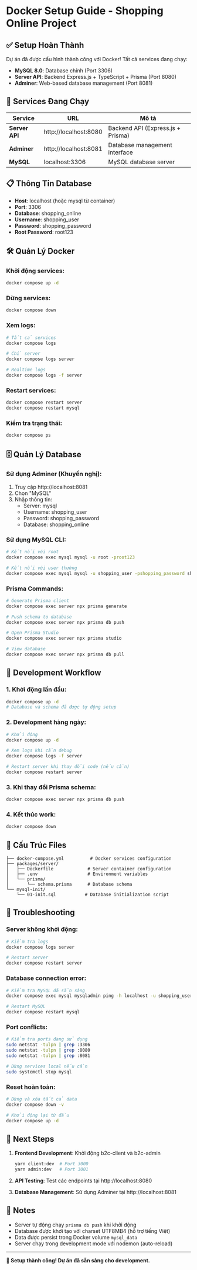 # Docker Setup Guide - Shopping Online Project

## ✅ Setup Hoàn Thành

Dự án đã được cấu hình thành công với Docker! Tất cả services đang chạy:

- **MySQL 8.0**: Database chính (Port 3306)
- **Server API**: Backend Express.js + TypeScript + Prisma (Port 8080)  
- **Adminer**: Web-based database management (Port 8081)

## 🚀 Services Đang Chạy

| Service | URL | Mô tả |
|---------|-----|-------|
| **Server API** | http://localhost:8080 | Backend API (Express.js + Prisma) |
| **Adminer** | http://localhost:8081 | Database management interface |
| **MySQL** | localhost:3306 | MySQL database server |

## 📋 Thông Tin Database

- **Host**: localhost (hoặc mysql từ container)
- **Port**: 3306
- **Database**: shopping_online
- **Username**: shopping_user
- **Password**: shopping_password
- **Root Password**: root123

## 🛠 Quản Lý Docker

### Khởi động services:
```bash
docker compose up -d
```

### Dừng services:
```bash
docker compose down
```

### Xem logs:
```bash
# Tất cả services
docker compose logs

# Chỉ server
docker compose logs server

# Realtime logs
docker compose logs -f server
```

### Restart services:
```bash
docker compose restart server
docker compose restart mysql
```

### Kiểm tra trạng thái:
```bash
docker compose ps
```

## 🗄 Quản Lý Database

### Sử dụng Adminer (Khuyến nghị):
1. Truy cập http://localhost:8081
2. Chọn "MySQL"
3. Nhập thông tin:
   - Server: mysql
   - Username: shopping_user
   - Password: shopping_password
   - Database: shopping_online

### Sử dụng MySQL CLI:
```bash
# Kết nối với root
docker compose exec mysql mysql -u root -proot123

# Kết nối với user thường
docker compose exec mysql mysql -u shopping_user -pshopping_password shopping_online
```

### Prisma Commands:
```bash
# Generate Prisma client
docker compose exec server npx prisma generate

# Push schema to database
docker compose exec server npx prisma db push

# Open Prisma Studio
docker compose exec server npx prisma studio

# View database
docker compose exec server npx prisma db pull
```

## 🔧 Development Workflow

### 1. Khởi động lần đầu:
```bash
docker compose up -d
# Database và schema đã được tự động setup
```

### 2. Development hàng ngày:
```bash
# Khởi động
docker compose up -d

# Xem logs khi cần debug
docker compose logs -f server

# Restart server khi thay đổi code (nếu cần)
docker compose restart server
```

### 3. Khi thay đổi Prisma schema:
```bash
docker compose exec server npx prisma db push
```

### 4. Kết thúc work:
```bash
docker compose down
```

## 📁 Cấu Trúc Files

```
├── docker-compose.yml          # Docker services configuration
├── packages/server/
│   ├── Dockerfile             # Server container configuration
│   ├── .env                   # Environment variables
│   └── prisma/
│       └── schema.prisma      # Database schema
└── mysql-init/
    └── 01-init.sql           # Database initialization script
```

## 🐛 Troubleshooting

### Server không khởi động:
```bash
# Kiểm tra logs
docker compose logs server

# Restart server
docker compose restart server
```

### Database connection error:
```bash
# Kiểm tra MySQL đã sẵn sàng
docker compose exec mysql mysqladmin ping -h localhost -u shopping_user -pshopping_password

# Restart MySQL
docker compose restart mysql
```

### Port conflicts:
```bash
# Kiểm tra ports đang sử dụng
sudo netstat -tulpn | grep :3306
sudo netstat -tulpn | grep :8080
sudo netstat -tulpn | grep :8081

# Dừng services local nếu cần
sudo systemctl stop mysql
```

### Reset hoàn toàn:
```bash
# Dừng và xóa tất cả data
docker compose down -v

# Khởi động lại từ đầu
docker compose up -d
```

## 🎯 Next Steps

1. **Frontend Development**: Khởi động b2c-client và b2c-admin
   ```bash
   yarn client:dev  # Port 3000
   yarn admin:dev   # Port 3001
   ```

2. **API Testing**: Test các endpoints tại http://localhost:8080

3. **Database Management**: Sử dụng Adminer tại http://localhost:8081

## 📝 Notes

- Server tự động chạy `prisma db push` khi khởi động
- Database được khởi tạo với charset UTF8MB4 (hỗ trợ tiếng Việt)
- Data được persist trong Docker volume `mysql_data`
- Server chạy trong development mode với nodemon (auto-reload)

---

**🎉 Setup thành công! Dự án đã sẵn sàng cho development.** 